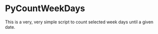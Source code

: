 # PyCountWeekDays

This is a very, very simple script to count selected week days until a given date.

